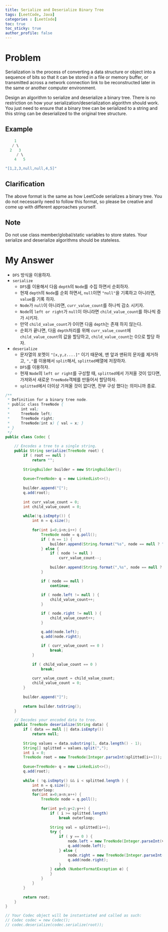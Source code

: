 ```yaml
---
title: Serialize and Deserialize Binary Tree
tags: [LeetCode, Java]
categories : [LeetCode]
toc: true
toc_sticky: true
author_profile: false
---
```


# Problem

Serialization is the process of converting a data structure or object into a sequence of bits so that it can be stored in a file or memory buffer, or transmitted across a network connection link to be reconstructed later in the same or another computer environment.

Design an algorithm to serialize and deserialize a binary tree. There is no restriction on how your serialization/deserialization algorithm should work. You just need to ensure that a binary tree can be serialized to a string and this string can be deserialized to the original tree structure.

## Example

```swift
    1
   / \
  2   3
     / \
    4   5

"[1,2,3,null,null,4,5]"
```

## Clarification

The above format is the same as how LeetCode serializes a binary tree. You do not necessarily need to follow this format, so please be creative and come up with different approaches yourself.

## Note

Do not use class member/global/static variables to store states. Your serialize and deserialize algorithms should be stateless.


# My Answer

* `DFS` 방식을 이용하자.
* `serialize`
  * `DFS`를 이용해서 다음 `depth`의 `Node`를 수집 하면서 순회하자.
  * 현재 `depth`의 `Node`를 순회 하면서, `null`이면 `"null"`을 기록하고 아니라면, `value`를 기록 하자.
  * `Node`가 `null`이 아니라면, `curr_value_count`를 하나씩 감소 시키자.
  * `Node`의 `left or right`가 `null`이 아니라면 `child_value_count`를 하나씩 증가 시키자.
  * 만약 `child_value_count`가 0이면 다음 `depth`는 존재 하지 않는다.
  * 순회가 끝나면, 다음 `depth`처리를 위해 `curr_value_count`에 `child_value_count`의 값을 할당하고, `child_value_count`는 0으로 할당 하자.
* `deserialize`
  * 문자열의 포멧이 `"[x,y,z....]"` 이기 때문에, 맨 앞과 맨뒤의 문자를 제거하고, `","`를 이용해서 `split`해서, `splitted`배열에 저장하자.
  * `DFS`를 이용하자.
  * 현재 `Node`의 `left or right`를 구성할 때, `splitted`에서 가져올 것이 있다면, 가져와서 새로운 `TreeNode`객체를 만들어서 할당하자.
  * `splitted`에서 더이상 가져올 것이 없다면, 전부 구성 했다는 의미니까 종료.

```java
/**
 * Definition for a binary tree node.
 * public class TreeNode {
 *     int val;
 *     TreeNode left;
 *     TreeNode right;
 *     TreeNode(int x) { val = x; }
 * }
 */
public class Codec {

    // Encodes a tree to a single string.
    public String serialize(TreeNode root) {
        if ( root == null )
            return "";
        
        StringBuilder builder = new StringBuilder();
        
        Queue<TreeNode> q = new LinkedList<>();
        
        builder.append("[");
        q.add(root);
        
        int curr_value_count = 0;
        int child_value_count = 0;
        
        while(!q.isEmpty()) {    
            int n = q.size();
            
            for(int i=0;i<n;i++) {
                TreeNode node = q.poll();
                if ( n == 1) {
                    builder.append(String.format("%s", node == null ? "null" : node.val));
                } else {
                    if ( node != null )
                        curr_value_count--;
                    
                    builder.append(String.format(",%s", node == null ? "null" : node.val));    
                }

                if ( node == null ) 
                    continue; 
                
                if ( node.left != null ) {                                    
                    child_value_count++;
                }

                if ( node.right != null ) {
                    child_value_count++;
                }   

                q.add(node.left);
                q.add(node.right);
                
                if ( curr_value_count == 0 )
                    break;
            }            
            
            if ( child_value_count == 0 )
                break;
            
            curr_value_count = child_value_count;
            child_value_count = 0;
        }
        
        builder.append("]");
        
        return builder.toString();        
    }

    // Decodes your encoded data to tree.
    public TreeNode deserialize(String data) {
        if ( data == null || data.isEmpty())
            return null;
        
        String values = data.substring(1, data.length() - 1);
        String[] splitted = values.split(",");
        int i = 0;
        TreeNode root = new TreeNode(Integer.parseInt(splitted[i++]));
        
        Queue<TreeNode> q = new LinkedList<>();
        q.add(root);
        
        while ( !q.isEmpty() && i < splitted.length ) {
            int n = q.size();
            outerloop:
            for(int x=0;x<n;x++) {
                TreeNode node = q.poll();
                
                for(int y=0;y<2;y++) {
                    if ( i >= splitted.length)
                        break outerloop;
                    
                    String val = splitted[i++];
                    try {
                        if ( y == 0 ) {
                            node.left = new TreeNode(Integer.parseInt(val));                     
                            q.add(node.left);    
                        } else {
                            node.right = new TreeNode(Integer.parseInt(val));                     
                            q.add(node.right);    
                        }                        
                    } catch (NumberFormatException e) {                        
                    }                                        
                }                           
            }
        }
        
        return root;
    }
}

// Your Codec object will be instantiated and called as such:
// Codec codec = new Codec();
// codec.deserialize(codec.serialize(root));
```

